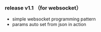 ### release v1.1 （for websocket）
* simple websocket programming pattern
* params auto set from json in action
